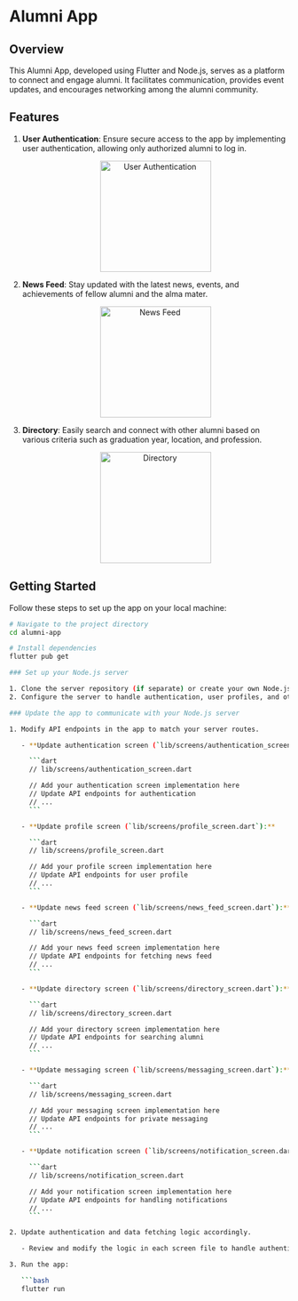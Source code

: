 # Alumni App

## Overview

This Alumni App, developed using Flutter and Node.js, serves as a platform to connect and engage alumni. It facilitates communication, provides event updates, and encourages networking among the alumni community.

## Features

1. **User Authentication**: Ensure secure access to the app by implementing user authentication, allowing only authorized alumni to log in.

   <p align="center">
     <img src="https://github.com/09aryan/AlmaBase/assets/99637603/4df39807-ca7d-45ef-80f4-79f7d8c790f2" alt="User Authentication" width="200">
   </p>


3. **News Feed**: Stay updated with the latest news, events, and achievements of fellow alumni and the alma mater.

   <p align="center">
     <img src="https://github.com/09aryan/AlmaBase/assets/99637603/ed72b79c-cab3-4db2-bd6d-f0888df5a4c6" alt="News Feed" width="200">
   </p>

4. **Directory**: Easily search and connect with other alumni based on various criteria such as graduation year, location, and profession.

   <p align="center">
     <img src="https://github.com/09aryan/AlmaBase/assets/99637603/49cbc0bf-ee6f-486b-91ab-8356585d9063" alt="Directory" width="200">
   </p>


## Getting Started

Follow these steps to set up the app on your local machine:

```bash
# Navigate to the project directory
cd alumni-app

# Install dependencies
flutter pub get

### Set up your Node.js server

1. Clone the server repository (if separate) or create your own Node.js server.
2. Configure the server to handle authentication, user profiles, and other required functionalities.

### Update the app to communicate with your Node.js server

1. Modify API endpoints in the app to match your server routes.

   - **Update authentication screen (`lib/screens/authentication_screen.dart`):**

     ```dart
     // lib/screens/authentication_screen.dart

     // Add your authentication screen implementation here
     // Update API endpoints for authentication
     // ...
     ```

   - **Update profile screen (`lib/screens/profile_screen.dart`):**

     ```dart
     // lib/screens/profile_screen.dart

     // Add your profile screen implementation here
     // Update API endpoints for user profile
     // ...
     ```

   - **Update news feed screen (`lib/screens/news_feed_screen.dart`):**

     ```dart
     // lib/screens/news_feed_screen.dart

     // Add your news feed screen implementation here
     // Update API endpoints for fetching news feed
     // ...
     ```

   - **Update directory screen (`lib/screens/directory_screen.dart`):**

     ```dart
     // lib/screens/directory_screen.dart

     // Add your directory screen implementation here
     // Update API endpoints for searching alumni
     // ...
     ```

   - **Update messaging screen (`lib/screens/messaging_screen.dart`):**

     ```dart
     // lib/screens/messaging_screen.dart

     // Add your messaging screen implementation here
     // Update API endpoints for private messaging
     // ...
     ```

   - **Update notification screen (`lib/screens/notification_screen.dart`):**

     ```dart
     // lib/screens/notification_screen.dart

     // Add your notification screen implementation here
     // Update API endpoints for handling notifications
     // ...
     ```

2. Update authentication and data fetching logic accordingly.

   - Review and modify the logic in each screen file to handle authentication and data fetching based on the updated API endpoints.

3. Run the app:

   ```bash
   flutter run
